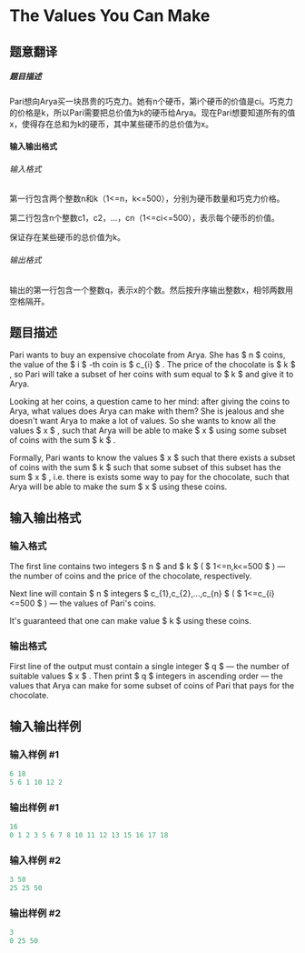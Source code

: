# The Values You Can Make

## 题意翻译

##### 题目描述

Pari想向Arya买一块昂贵的巧克力。她有n个硬币，第i个硬币的价值是ci。巧克力的价格是k，所以Pari需要把总价值为k的硬币给Arya。现在Pari想要知道所有的值x，使得存在总和为k的硬币，其中某些硬币的总价值为x。

#### 输入输出格式

###### 输入格式

第一行包含两个整数n和k（1<=n，k<=500），分别为硬币数量和巧克力价格。

第二行包含n个整数c1，c2，...，cn（1<=ci<=500），表示每个硬币的价值。

保证存在某些硬币的总价值为k。

###### 输出格式

输出的第一行包含一个整数q，表示x的个数。然后按升序输出整数x，相邻两数用空格隔开。

## 题目描述

Pari wants to buy an expensive chocolate from Arya. She has $ n $ coins, the value of the $ i $ -th coin is $ c_{i} $ . The price of the chocolate is $ k $ , so Pari will take a subset of her coins with sum equal to $ k $ and give it to Arya.

Looking at her coins, a question came to her mind: after giving the coins to Arya, what values does Arya can make with them? She is jealous and she doesn't want Arya to make a lot of values. So she wants to know all the values $ x $ , such that Arya will be able to make $ x $ using some subset of coins with the sum $ k $ .

Formally, Pari wants to know the values $ x $ such that there exists a subset of coins with the sum $ k $ such that some subset of this subset has the sum $ x $ , i.e. there is exists some way to pay for the chocolate, such that Arya will be able to make the sum $ x $ using these coins.

## 输入输出格式

### 输入格式

The first line contains two integers $ n $ and $ k $ ( $ 1<=n,k<=500 $ ) — the number of coins and the price of the chocolate, respectively.

Next line will contain $ n $ integers $ c_{1},c_{2},...,c_{n} $ ( $ 1<=c_{i}<=500 $ ) — the values of Pari's coins.

It's guaranteed that one can make value $ k $ using these coins.

### 输出格式

First line of the output must contain a single integer $ q $ — the number of suitable values $ x $ . Then print $ q $ integers in ascending order — the values that Arya can make for some subset of coins of Pari that pays for the chocolate.

## 输入输出样例

### 输入样例 #1

```cpp
6 18
5 6 1 10 12 2

```
### 输出样例 #1

```cpp
16
0 1 2 3 5 6 7 8 10 11 12 13 15 16 17 18 

```
### 输入样例 #2

```cpp
3 50
25 25 50

```
### 输出样例 #2

```cpp
3
0 25 50 

```
